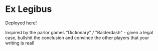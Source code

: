 # Ex Legibus
Deployed [here](https://rye-welz-geselowitz.github.io/ex-legibus/)!

Inspired by the parlor games "Dictionary" / "Balderdash" - given a legal case, bullshit the conclusion and convince the other players that your writing is real! 
